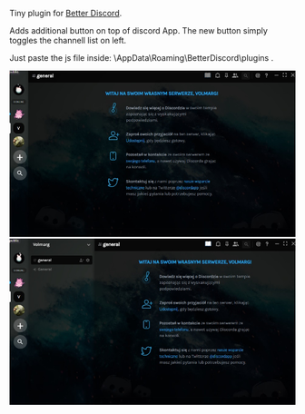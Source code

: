 Tiny plugin for <a href="https://betterdiscord.net/home/">Better Discord</a>.

Adds additional button on top of discord App. The new button simply toggles the channell list on left.

Just paste the js file inside: <YourUserName>\AppData\Roaming\BetterDiscord\plugins .

<img src="https://raw.githubusercontent.com/Volmarg/better-discord-channel-list-hider/master/1.jpg"/>

<img src="https://github.com/Volmarg/better-discord-channel-list-hider/blob/master/2.jpg?raw=true"/>
